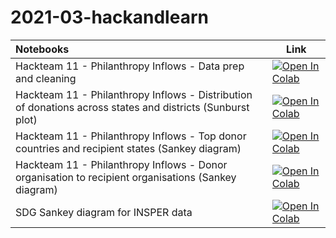 # 2021-03-hackandlearn



| Notebooks | Link |
| :-------- | ---- |
| Hackteam 11 - Philanthropy Inflows - Data prep and cleaning | [![Open In Colab](https://colab.research.google.com/assets/colab-badge.svg)](https://colab.research.google.com/github/INDIGO-Initiative/2021-03-hackandlearn/blob/main/hackteam11/hackteam11_data_prep_and_cleaning.ipynb) |
| Hackteam 11 - Philanthropy Inflows - Distribution of donations across states and districts (Sunburst plot) | [![Open In Colab](https://colab.research.google.com/assets/colab-badge.svg)](https://colab.research.google.com/github/INDIGO-Initiative/2021-03-hackandlearn/blob/main/hackteam11/hackteam11_philanthropy_sunburst.ipynb) |
| Hackteam 11 - Philanthropy Inflows - Top donor countries and recipient states (Sankey diagram) | [![Open In Colab](https://colab.research.google.com/assets/colab-badge.svg)](https://colab.research.google.com/github/INDIGO-Initiative/2021-03-hackandlearn/blob/main/hackteam11/hackteam11_philanthropy_sankey.ipynb) |
| Hackteam 11 - Philanthropy Inflows - Donor organisation to recipient organisations (Sankey diagram) | [![Open In Colab](https://colab.research.google.com/assets/colab-badge.svg)](https://colab.research.google.com/github/INDIGO-Initiative/2021-03-hackandlearn/blob/main/hackteam11/hackteam11_philanthropy_donor_org_recipient_org_flows_sankey.ipynb) |
| SDG Sankey diagram for INSPER data | [![Open In Colab](https://colab.research.google.com/assets/colab-badge.svg)](https://colab.research.google.com/github/INDIGO-Initiative/2021-03-hackandlearn/blob/main/INSPER_Data_Set_SDG_Sankey.ipynb) |
